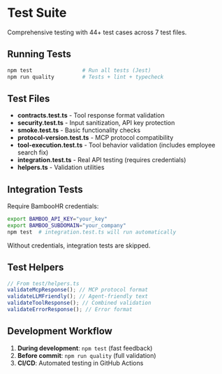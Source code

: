 # Test Suite

Comprehensive testing with 44+ test cases across 7 test files.

## Running Tests

```bash
npm test                # Run all tests (Jest)
npm run quality         # Tests + lint + typecheck
```

## Test Files

- **contracts.test.ts** - Tool response format validation
- **security.test.ts** - Input sanitization, API key protection
- **smoke.test.ts** - Basic functionality checks
- **protocol-version.test.ts** - MCP protocol compatibility
- **tool-execution.test.ts** - Tool behavior validation (includes employee search fix)
- **integration.test.ts** - Real API testing (requires credentials)
- **helpers.ts** - Validation utilities

## Integration Tests

Require BambooHR credentials:

```bash
export BAMBOO_API_KEY="your_key"
export BAMBOO_SUBDOMAIN="your_company"
npm test  # integration.test.ts will run automatically
```

Without credentials, integration tests are skipped.

## Test Helpers

```typescript
// From test/helpers.ts
validateMcpResponse(); // MCP protocol format
validateLLMFriendly(); // Agent-friendly text
validateToolResponse(); // Combined validation
validateErrorResponse(); // Error format
```

## Development Workflow

1. **During development**: `npm test` (fast feedback)
2. **Before commit**: `npm run quality` (full validation)
3. **CI/CD**: Automated testing in GitHub Actions
